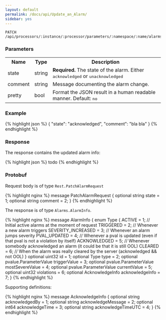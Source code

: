 ```yaml
---
layout: default
permalink: /docs/api/Update_an_Alarm/
sidebar: yes
---
```


    PATCH /api/processors/:instance/:processor/parameters/:namespace/:name/alarms/:id
    
### Parameters

<table class="inline">
  <tr>
    <th>Name</th>
    <th>Type</th>
    <th>Description</th>
  </tr>
  <tr>
    <td class="code">state</td>
    <td class="code">string</td>
    <td><strong>Required.</strong> The state of the alarm. Either <tt>acknowledged</tt> or <tt>unacknowledged</tt></td>
  </tr>
  <tr>
    <td class="code">comment</td>
    <td class="code">string</td>
    <td>Message documenting the alarm change.</td>
  </tr>
  <tr>
    <td class="code">pretty</td>
    <td class="code">bool</td>
    <td>Format the JSON result in a human readable manner. Default: <tt>no</tt></td>
  </tr>
</table>

### Example

{% highlight json %}
{
  "state": "acknowledged",
  "comment": "bla bla"
}
{% endhighlight %}

### Response

The response contains the updated alarm info:

{% highlight json %}
todo
{% endhighlight %}

### Protobuf

Request body is of type <code>Rest.PatchAlarmRequest</code>

{% highlight nginx %}
message PatchAlarmRequest {
  optional string state = 1;
  optional string comment = 2;
}
{% endhighlight %}

The response is of type `Alarms.AlarmInfo`.

{% highlight nginx %}
message AlarmInfo {
  enum Type {
    ACTIVE = 1;  // Initial active alarms at the moment of request
    TRIGGERED = 2;  // Whenever a new alarm triggers
    SEVERITY_INCREASED = 3;  // Whenever an alarm jumps severity
    PVAL_UPDATED = 4;  // Whenever a pval is updated (even if that pval is not a violation by itself)
    ACKNOWLEDGED = 5;  // Whenever somebody acknowledged an alarm (it could be that it is still OOL)
    CLEARED = 6; // When the alarm was really cleared by the server (acknowledged && not OOL)
  }
  optional uint32 id = 1;
  optional Type type = 2;
  optional pvalue.ParameterValue triggerValue = 3;
  optional pvalue.ParameterValue mostSevereValue = 4;
  optional pvalue.ParameterValue currentValue = 5;
  optional uint32 violations = 6;
  optional AcknowledgeInfo acknowledgeInfo = 7;
}
{% endhighlight %}

Supporting definitions:

{% highlight nginx %}
message AcknowledgeInfo {
  optional string acknowledgedBy = 1;
  optional string acknowledgeMessage = 2;
  optional int64 acknowledgeTime = 3;
  optional string acknowledgeTimeUTC = 4;
}
{% endhighlight %}
